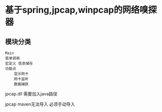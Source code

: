 # 基于spring,jpcap,winpcap的网络嗅探器

## 模块分类
    Main
    菜单调用
    宏定义 信息储存
    功能点 
        显示网卡
        网卡监听
        数据捕获
            
        
        
        
        
        
        
        
        
        
        
        
        
        
        
        
jpcap.dll 需要加入java路径

jpcap maven无法导入 必须手动导入
